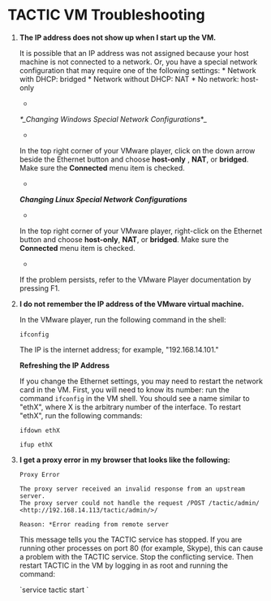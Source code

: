 # TACTIC VM Troubleshooting

1.  **The IP address does not show up when I start up the VM.**

    It is possible that an IP address was not assigned because your host
    machine is not connected to a network. Or, you have a special network
    configuration that may require one of the following settings: \* Network with DHCP: bridged \* Network without DHCP: NAT \* No network: host-only

    +
    *\*\_Changing Windows Special Network Configurations*\*\_

    +
    In the top right corner of your VMware player, click on the down arrow
    beside the Ethernet button and choose **host-only** , **NAT**, or **bridged**.
    Make sure the **Connected** menu item is checked.

    +
    ***Changing Linux Special Network Configurations***

    +
    In the top right corner of your VMware player, right-click on the
    Ethernet button and choose **host-only**, **NAT**, or **bridged**. Make sure
    the **Connected** menu item is checked.

    +
    If the problem persists, refer to the VMware Player documentation by
    pressing F1.

2.  **I do not remember the IP address of the VMware virtual machine.**

    In the VMware player, run the following command in the shell:

    `ifconfig`

    The IP is the internet address; for example, "192.168.14.101."

    **Refreshing the IP Address**

    If you change the Ethernet settings, you may need to restart the network
    card in the VM. First, you will need to know its number: run the command
    `ifconfig` in the VM shell. You should see a name similar to "ethX",
    where X is the arbitrary number of the interface. To restart "ethX", run
    the following commands:

    `ifdown ethX`

    `ifup ethX`

3.  **I get a proxy error in my browser that looks like the following:**

        Proxy Error

        The proxy server received an invalid response from an upstream server.
        The proxy server could not handle the request /POST /tactic/admin/ <http://192.168.14.113/tactic/admin/>/

        Reason: *Error reading from remote server

    This message tells you the TACTIC service has stopped. If you are
    running other processes on port 80 (for example, Skype), this can cause
    a problem with the TACTIC service. Stop the conflicting service. Then
    restart TACTIC in the VM by logging in as root and running the command:

    \`service tactic start \`


